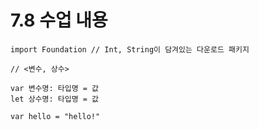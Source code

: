 # 7.8 수업 내용



```
import Foundation // Int, String이 담겨있는 다운로드 패키지 

// <변수, 상수>

var 변수명: 타입명 = 값
let 상수명: 타입명 = 값 

var hello = "hello!"






```
